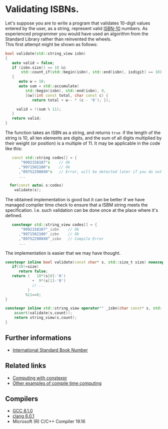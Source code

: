 # Validating ISBNs.
Let's suppose you are to write a program that validates 10-digit values entered by the user, as a string, represent valid [ISBN-10](https://en.wikipedia.org/wiki/International_Standard_Book_Number) numbers. 
As experienced programmer you would have used an algorithm from the Standard Library rather than reinvented the wheels.  
This first attempt might be shown as follows:
```cpp
bool validate(std::string_view isbn)
{
   auto valid = false;
   if (isbn.size() == 10 &&
       std::count_if(std::begin(isbn), std::end(isbn), isdigit) == 10)
   {
      auto w = 10;
      auto sum = std::accumulate(
         std::begin(isbn), std::end(isbn), 0,
         [&w](int const total, char const c) {
            return total + w-- * (c - '0'); });

     valid = !(sum % 11);
   }
   return valid;
}
```
The function takes an ISBN as a string, and returns `true `if the length of the string is 10, all ten elements are digits, and the sum of all digits multiplied by their weight (or position) is a multiple of 11. 
It may be applicable in the code like this: 
```cpp
   const std::string codes[] = { 
       "9992158107"s    // Ok 
      ,"9971502100"s    // Ok
      ,"097522980X0"s   // Error, will be detected later if you do not forget to check yourself 
      ...

  for(const auto& s:codes)
    validate(s); 
```
The obtained implementation is good but it can be better if we have managed compiler time check to ensure that a ISBM string meets the specification. I.e. such validation can be done once at the place where it's defined. 
```cpp
   constexpr std::string_view codes[] = { 
       "9992158107"_isbn    // Ok 
      ,"9971502100"_isbn    // Ok
      ,"097522980X0"_isbn   // Compile Error
      ...
```
The implementation is easier that we may have thought.
```cpp
constexpr inline bool validate(const char* s, std::size_t size) noexcept {
   if(10!=size)
      return false;
   return (   10*(s[0]-'0')
            +  9*(s[1]-'0')
            // ...
          )
         %11==0; 
}

constexpr inline std::string_view operator"" _isbn(char const* s, std::size_t count) noexcept {
    assert(validate(s,count)); 
    return string_view(s,count);
}
```




## Further informations
* [International Standard Book Number](https://en.wikipedia.org/wiki/International_Standard_Book_Number)

## Related links
* [Computing with constexpr](../invocation_context)
* [Other examples of compile time computing](../)

## Compilers
* [GCC 8.1.0](https://wandbox.org/)
* [clang 6.0.1](https://wandbox.org/)
* Microsoft (R) C/C++ Compiler 19.16 
